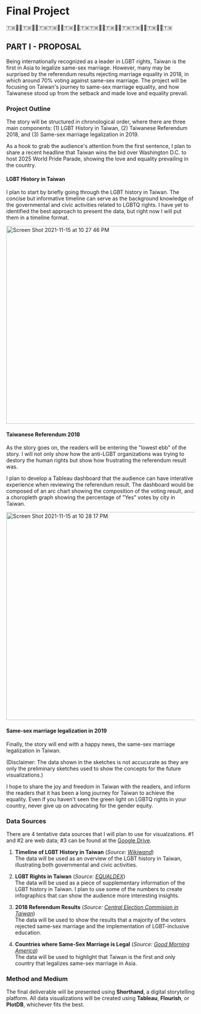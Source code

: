 # Final Project
🇹🇼🏳️‍🌈🇹🇼🏳️‍🌈🇹🇼🇹🇼🏳️‍🌈🇹🇼🏳️‍🌈🇹🇼🇹🇼🏳️‍🌈🇹🇼🏳️‍🌈🇹🇼🇹🇼🏳️‍🌈🇹🇼🏳️‍🌈🇹🇼

## PART I - PROPOSAL
Being internationally recognized as a leader in LGBT rights, Taiwan is the first in Asia to legalize same-sex marriage. However, many may be surprised by the referendum results rejecting marriage equality in 2018, in which around 70% voting against same-sex marriage. The project will be focusing on Taiwan's journey to same-sex marriage equality, and how Taiwanese stood up from the setback and made love and equality prevail.

### Project Outline
The story will be structured in chronological order, where there are three main components: (1) LGBT History in Taiwan, (2) Taiwanese Referendum 2018, and (3) Same-sex marriage legalization in 2019.

As a hook to grab the audience's attention from the first sentence, I plan to share a recent headline that Taiwan wins the bid over Washington D.C. to host 2025 World Pride Parade, showing the love and equality prevailing in the country.

#### LGBT History in Taiwan
I plan to start by briefly going through the LGBT history in Taiwan. The concise but informative timeline can serve as the background knowledge of the governmental and civic activities related to LGBTQ rights. I have yet to identified the best approach to present the data, but right now I will put them in a timeline format.

<img width="528" alt="Screen Shot 2021-11-15 at 10 27 46 PM" src="https://user-images.githubusercontent.com/89028282/141890587-3fdfc8df-d895-4c74-9e8b-ba89ec128bc6.png">

#### Taiwanese Referendum 2018
As the story goes on, the readers will be entering the "lowest ebb" of the story. I will not only show how the anti-LGBT organizations was trying to destory the human rights but show how frustrating the referendum result was. 

I plan to develop a Tableau dashboard that the audience can have interative experience when reviewing the referendum result. The dashboard would be composed of an arc chart showing the composition of the voting result, and a choropleth graph showing the percentage of "Yes" votes by city in Taiwan.

<img width="555" alt="Screen Shot 2021-11-15 at 10 28 17 PM" src="https://user-images.githubusercontent.com/89028282/141890625-c9704f89-a29a-4e7e-b1a8-a837b8a6f6cf.png">


#### Same-sex marriage legalization in 2019
Finally, the story will end with a happy news, the same-sex marriage legalization in Taiwan.




(Disclaimer: The data shown in the sketches is not accucurate as they are only the preliminary sketches used to show the concepts for the future visualizations.)

I hope to share the joy and freedom in Taiwan with the readers, and inform the readers that it has been a long journey for Taiwan to achieve the equality. Even if you haven't seen the green light on LGBTQ rights in your country, never give up on advocating for the gender equity.

### Data Sources
There are 4 tentative data sources that I will plan to use for visualzations. #1 and #2 are web data; #3 can be found at the [Google Drive](https://drive.google.com/drive/folders/1HOwIGbMwNg8rr7Q6aCOx4kcbOdWwUrnT?usp=sharing).

1. **Timeline of LGBT History in Taiwan** (_Source: [Wikiwand](https://www.wikiwand.com/en/LGBT_history_in_Taiwan#/Timeline_of_LGBT_history_in_the_Republic_Of_China_/_Taiwan)_)<br>
The data will be used as an overview of the LGBT history in Taiwan, illustrating both governmental and civic activities.

2. **LGBT Rights in Taiwan** (_Source: [EQUALDEX](https://www.equaldex.com/region/taiwan)_)<br>
The data will be used as a piece of supplementary information of the LGBT history in Taiwan. I plan to use some of the numbers to create infographics that can show the audience more interesting insights.

3. **2018 Referendum Results** (_Source: [Central Election Commision in Taiwan](https://data.gov.tw/en/datasets/all)_)<br>
The data will be used to show the results that a majority of the voters rejected same-sex marriage and the implementation of LGBT-inclusive education.

4. **Countries where Same-Sex Marriage is Legal** (_Source: [Good Morning America](https://www.goodmorningamerica.com/culture/story/29-countries-sex-marriage-officially-legal-56041136)_)<br>
The data will be used to highlight that Taiwan is the first and only country that legalizes same-sex marriage in Asia.


### Method and Medium
The final deliverable will be presented using **Shorthand**, a digital storytelling platform. All data visualizations will be created using **Tableau**, **Flourish**, or **PlotDB**, whichever fits the best. 

